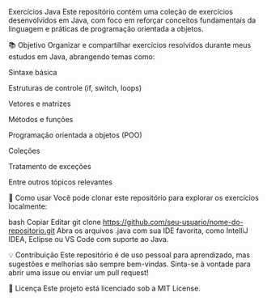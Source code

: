 Exercícios Java
Este repositório contém uma coleção de exercícios desenvolvidos em Java, com foco em reforçar conceitos fundamentais da linguagem e práticas de programação orientada a objetos.

📚 Objetivo
Organizar e compartilhar exercícios resolvidos durante meus estudos em Java, abrangendo temas como:

Sintaxe básica

Estruturas de controle (if, switch, loops)

Vetores e matrizes

Métodos e funções

Programação orientada a objetos (POO)

Coleções

Tratamento de exceções

Entre outros tópicos relevantes

🚀 Como usar
Você pode clonar este repositório para explorar os exercícios localmente:

bash
Copiar
Editar
git clone https://github.com/seu-usuario/nome-do-repositorio.git
Abra os arquivos .java com sua IDE favorita, como IntelliJ IDEA, Eclipse ou VS Code com suporte ao Java.

💡 Contribuição
Este repositório é de uso pessoal para aprendizado, mas sugestões e melhorias são sempre bem-vindas. Sinta-se à vontade para abrir uma issue ou enviar um pull request!

🧾 Licença
Este projeto está licenciado sob a MIT License.